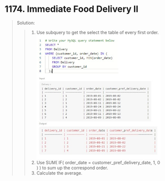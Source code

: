 # 1174. Immediate Food Delivery II
> Solution:
>> 1. Use subquery to get the select the table of every first order.  
>> ![image](https://github.com/r3dia1/SQL-50-challenge/blob/main/1174.%20Immediate%20Food%20Delivery%20II/subquery.jpg)  
>> 2. Use SUM( IF( order_date = customer_pref_delivery_date, 1, 0 ) ) to sum up the correspond order.  
>> 3. Calculate the average.
